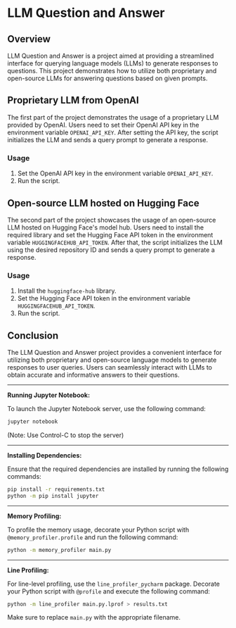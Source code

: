 # LLM Question and Answer

## Overview

LLM Question and Answer is a project aimed at providing a streamlined interface for querying language models (LLMs) to
generate responses to questions. This project demonstrates how to utilize both proprietary and open-source LLMs for
answering questions based on given prompts.

## Proprietary LLM from OpenAI

The first part of the project demonstrates the usage of a proprietary LLM provided by OpenAI. Users need to set their
OpenAI API key in the environment variable `OPENAI_API_KEY`. After setting the API key, the script initializes the LLM
and sends a query prompt to generate a response.

### Usage

1. Set the OpenAI API key in the environment variable `OPENAI_API_KEY`.
2. Run the script.

## Open-source LLM hosted on Hugging Face

The second part of the project showcases the usage of an open-source LLM hosted on Hugging Face's model hub. Users need
to install the required library and set the Hugging Face API token in the environment
variable `HUGGINGFACEHUB_API_TOKEN`. After that, the script initializes the LLM using the desired repository ID and
sends a query prompt to generate a response.

### Usage

1. Install the `huggingface-hub` library.
2. Set the Hugging Face API token in the environment variable `HUGGINGFACEHUB_API_TOKEN`.
3. Run the script.

## Conclusion

The LLM Question and Answer project provides a convenient interface for utilizing both proprietary and open-source
language models to generate responses to user queries. Users can seamlessly interact with LLMs to obtain accurate and
informative answers to their questions.



------------

**Running Jupyter Notebook:**

To launch the Jupyter Notebook server, use the following command:

```bash
jupyter notebook
```

(Note: Use Control-C to stop the server)

---

**Installing Dependencies:**

Ensure that the required dependencies are installed by running the following commands:

```bash
pip install -r requirements.txt
python -m pip install jupyter
```

---

**Memory Profiling:**

To profile the memory usage, decorate your Python script with `@memory_profiler.profile` and run the following command:

```bash
python -m memory_profiler main.py
```

---

**Line Profiling:**

For line-level profiling, use the `line_profiler_pycharm` package. Decorate your Python script with `@profile` and
execute the following command:

```bash
python -m line_profiler main.py.lprof > results.txt
```

Make sure to replace `main.py` with the appropriate filename.